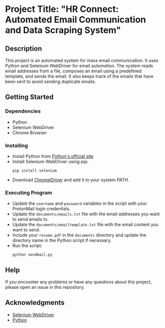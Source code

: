# Project Title: "HR Connect: Automated Email Communication and Data Scraping System"

## Description
This project is an automated system for mass email communication. It uses Python and Selenium WebDriver for email automation. The system reads email addresses from a file, composes an email using a predefined template, and sends the email. It also keeps track of the emails that have been sent to avoid sending duplicate emails.

## Getting Started

### Dependencies
* Python
* Selenium WebDriver
* Chrome Browser

### Installing
* Install Python from [Python's official site](https://www.python.org/downloads/)
* Install Selenium WebDriver using pip:
  ```
  pip install selenium
  ```
* Download [ChromeDriver](https://sites.google.com/a/chromium.org/chromedriver/downloads) and add it to your system PATH.

### Executing Program
* Update the `username` and `password` variables in the script with your ProtonMail login credentials.
* Update the `documents/emails.txt` file with the email addresses you want to send emails to.
* Update the `documents/emailtemplate.txt` file with the email content you want to send.
* Include your `resume.pdf` in the `documents` directory and update the directory name in the Python script if necessary.
* Run the script:
  ```
  python sendmail.py
  ```

## Help
If you encounter any problems or have any questions about this project, please open an issue in this repository.


## Acknowledgments
* [Selenium WebDriver](https://www.selenium.dev/documentation/en/webdriver/)
* [Python](https://www.python.org/)